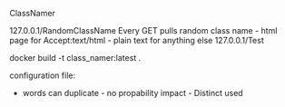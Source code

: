 ClassNamer

127.0.0.1/RandomClassName Every GET pulls random class name
	- html page for Accept:text/html
	- plain text for anything else
127.0.0.1/Test

docker build -t class_namer:latest .

configuration file:
- words can duplicate - no propability impact - Distinct used